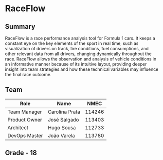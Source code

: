 # RaceFlow

## Summary
RaceFlow is a race performance analysis tool for Formula 1 cars. It keeps a constant eye on the key elements of the sport in real time, such as visualization of drivers on track, tire conditions, fuel consumptions, and other relevant data from all drivers, changing dynamically throughout the race. RaceFlow allows the observation and analysis of vehicle conditions in an informative manner because of its intuitive layout, providing deeper insight into team strategies and how these technical variables may influence the final race outcome.

## Team

| Role          | Name           | NMEC   
| ------------- | -------------  | ----- 
| Team Manager  | Carolina Prata | 114246 
| Product Owner | José Salgado   | 113403
| Architect     | Hugo Sousa     | 112733
| DevOps Master | João Varela    | 113780

## Grade - 18 
